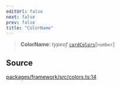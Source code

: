 ```yaml
---
editUrl: false
next: false
prev: false
title: "ColorName"
---
```


> **ColorName**: *typeof* [`cardColors`](../variables/cardColors.md)\[`number`\]

## Source

[packages/framework/src/colors.ts:14](https://github.com/nodenogg-in/alpha-p2p/blob/537491b7f422df1359d1cfda9feedcc4a36a0605/packages/framework/src/colors.ts#L14)
